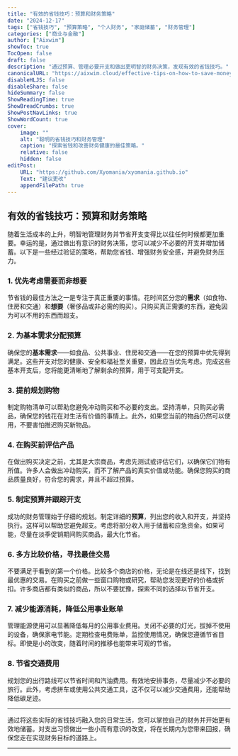 ```yaml
---
title: "有效的省钱技巧：预算和财务策略"
date: "2024-12-17"
tags: ["省钱技巧", "预算策略", "个人财务", "家庭储蓄", "财务管理"]
categories: ["商业与金融"]
author: ["Aixwim"]
showToc: true
TocOpen: false
draft: false
description: "通过预算、管理必要开支和做出更明智的财务决策，发现有效的省钱技巧。"
canonicalURL: "https://aixwim.cloud/effective-tips-on-how-to-save-money"
disableHLJS: false
disableShare: false
hideSummary: false
ShowReadingTime: true
ShowBreadCrumbs: true
ShowPostNavLinks: true
ShowWordCount: true
cover:
    image: ""
    alt: "聪明的省钱技巧和财务管理"
    caption: "探索省钱和改善财务健康的最佳策略。"
    relative: false
    hidden: false
editPost:
    URL: "https://github.com/Xyomania/xyomania.github.io"
    Text: "建议更改"
    appendFilePath: true
---
```


## 有效的省钱技巧：预算和财务策略

随着生活成本的上升，明智地管理财务并节省开支变得比以往任何时候都更加重要。幸运的是，通过做出有意识的财务决策，您可以减少不必要的开支并增加储蓄。以下是一些经过验证的策略，帮助您省钱、增强财务安全感，并避免财务压力。

### **1. 优先考虑需要而非想要**

节省钱的最佳方法之一是专注于真正重要的事情。花时间区分您的**需求**（如食物、住房和交通）和**想要**（奢侈品或非必需的购买）。只购买真正需要的东西，避免因为可以不用的东西而超支。

### **2. 为基本需求分配预算**

确保您的**基本需求**——如食品、公共事业、住房和交通——在您的预算中优先得到满足。这些开支对您的健康、安全和福祉至关重要，因此应当优先考虑。完成这些基本开支后，您将能更清晰地了解剩余的预算，用于可支配开支。

### **3. 提前规划购物**

制定购物清单可以帮助您避免冲动购买和不必要的支出。坚持清单，只购买必需品，确保您的钱花在对生活有价值的事情上。此外，如果您当前的物品仍然可以使用，不要害怕推迟购买新物品。

### **4. 在购买前评估产品**

在做出购买决定之前，尤其是大宗商品，考虑先测试或评估它们，以确保它们物有所值。许多人会做出冲动购买，而不了解产品的真实价值或功能。确保您购买的商品质量良好，符合您的需求，并且不超过预算。

### **5. 制定预算并跟踪开支**

成功的财务管理始于仔细的规划。制定详细的**预算**，列出您的收入和开支，并坚持执行。这样可以帮助您避免超支。考虑将部分收入用于储蓄和应急资金。如果可能，尽量在淡季促销期间购买商品，最大化节省。

### **6. 多方比较价格，寻找最佳交易**

不要满足于看到的第一个价格。比较多个商店的价格，无论是在线还是线下，找到最优惠的交易。在购买之前做一些窗口购物或研究，帮助您发现更好的价格或折扣。许多商店都有类似的商品，所以不要犹豫，探索不同的选择以节省开支。

### **7. 减少能源消耗，降低公用事业账单**

管理能源使用可以显著降低每月的公用事业费用。关闭不必要的灯光，拔掉不使用的设备，确保家电节能。定期检查电费账单，监控使用情况，确保您遵循节省目标。即使是小的改变，随着时间的推移也能带来可观的节省。

### **8. 节省交通费用**

规划您的出行路线可以节省时间和汽油费用。有效地安排事务，尽量减少不必要的旅行。此外，考虑拼车或使用公共交通工具，这不仅可以减少交通费用，还能帮助降低碳足迹。

---

通过将这些实际的省钱技巧融入您的日常生活，您可以掌控自己的财务并开始更有效地储蓄。对支出习惯做出一些小而有意识的改变，将在长期内为您带来回报，确保您走在实现财务目标的道路上。

---

